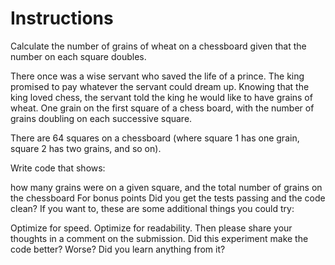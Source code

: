 # Instructions
Calculate the number of grains of wheat on a chessboard given that the number on each square doubles.

There once was a wise servant who saved the life of a prince. The king promised to pay whatever the servant could dream up. Knowing that the king loved chess, the servant told the king he would like to have grains of wheat. One grain on the first square of a chess board, with the number of grains doubling on each successive square.

There are 64 squares on a chessboard (where square 1 has one grain, square 2 has two grains, and so on).

Write code that shows:

how many grains were on a given square, and
the total number of grains on the chessboard
For bonus points
Did you get the tests passing and the code clean? If you want to, these are some additional things you could try:

Optimize for speed.
Optimize for readability.
Then please share your thoughts in a comment on the submission. Did this experiment make the code better? Worse? Did you learn anything from it?
